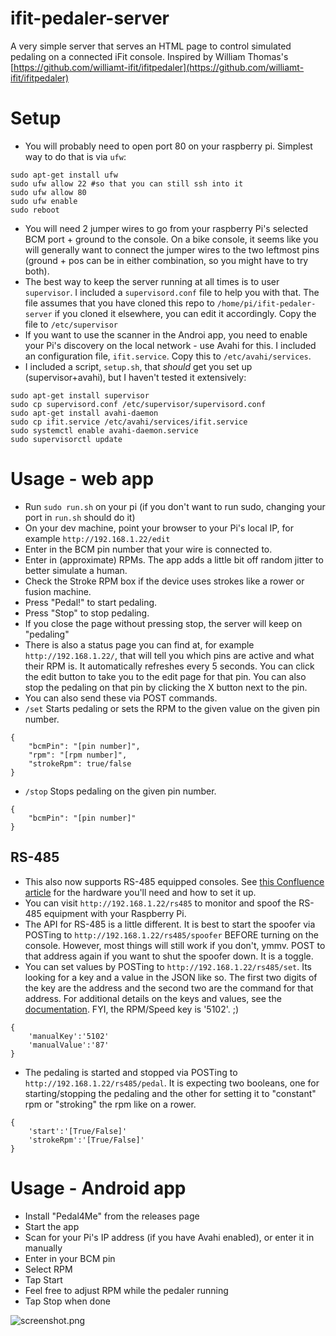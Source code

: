 # ifit-pedaler-server

A very simple server that serves an HTML page to control simulated pedaling on a connected iFit console. Inspired by William Thomas's [https://github.com/williamt-ifit/ifitpedaler](https://github.com/williamt-ifit/ifitpedaler)

# Setup

* You will probably need to open port 80 on your raspberry pi. Simplest way to do that is via `ufw`:
```
sudo apt-get install ufw
sudo ufw allow 22 #so that you can still ssh into it
sudo ufw allow 80
sudo ufw enable
sudo reboot
```
* You will need 2 jumper wires to go from your raspberry Pi's selected BCM port + ground to the console. On a bike console, it seems like you will generally want to connect the jumper wires to the two leftmost pins (ground + pos can be in either combination, so you might have to try both).
* The best way to keep the server running at all times is to user `supervisor`. I included a `supervisord.conf` file to help you with that. The file assumes that you have cloned this repo to `/home/pi/ifit-pedaler-server` if you cloned it elsewhere, you can edit it accordingly. Copy the file to `/etc/supervisor`
* If you want to use the scanner in the Androi app, you need to enable your Pi's discovery on the local network - use Avahi for this. I included an configuration file, `ifit.service`. Copy this to `/etc/avahi/services`. 
* I included a script, `setup.sh`, that _should_ get you set up (supervisor+avahi), but I haven't tested it extensively:
```
sudo apt-get install supervisor
sudo cp supervisord.conf /etc/supervisor/supervisord.conf
sudo apt-get install avahi-daemon
sudo cp ifit.service /etc/avahi/services/ifit.service
sudo systemctl enable avahi-daemon.service
sudo supervisorctl update
```


# Usage - web app
* Run `sudo run.sh` on your pi (if you don't want to run sudo, changing your port in `run.sh` should do it)
* On your dev machine, point your browser to your Pi's local IP, for example `http://192.168.1.22/edit`
* Enter in the BCM pin number that your wire is connected to. 
* Enter in (approximate) RPMs. The app adds a little bit off random jitter to better simulate a human. 
* Check the Stroke RPM box if the device uses strokes like a rower or fusion machine. 
* Press "Pedal!" to start pedaling.
* Press "Stop" to stop pedaling.
* If you close the page without pressing stop, the server will keep on "pedaling"
* There is also a status page you can find at, for example `http://192.168.1.22/`, that will tell you which pins are active and what their RPM is. It automatically refreshes every 5 seconds. You can click the edit button to take you to the edit page for that pin. You can also stop the pedaling on that pin by clicking the X button next to the pin. 
* You can also send these via POST commands.
* `/set` Starts pedaling or sets the RPM to the given value on the given pin number. 
```
{
    "bcmPin": "[pin number]",
    "rpm": "[rpm number]",
    "strokeRpm": true/false
}
```
* `/stop` Stops pedaling on the given pin number.
```
{
    "bcmPin": "[pin number]"
}
```
## RS-485 
* This also now supports RS-485 equipped consoles. See [this Confluence article](https://ifitdev.atlassian.net/wiki/spaces/WAD/pages/2588016659/WIP+How+to+Shortbus+aka+RS-485+with+a+Raspberry+Pi) for the hardware you'll need and how to set it up.
* You can visit `http://192.168.1.22/rs485` to monitor and spoof the RS-485 equipment with your Raspberry Pi. 
* The API for RS-485 is a little different. It is best to start the spoofer via POSTing to `http://192.168.1.22/rs485/spoofer` BEFORE turning on the console. However, most things will still work if you don't, ymmv. POST to that address again if you want to shut the spoofer down. It is a toggle.
* You can set values by POSTing to `http://192.168.1.22/rs485/set`. Its looking for a key and a value in the JSON like so. The first two digits of the key are the address and the second two are the command for that address. For additional details on the keys and values, see the [documentation](https://github.com/ifit/SparkyWikiJS/blob/master/icon-protocols/shortbus.md). FYI, the RPM/Speed key is '5102'. ;)  
```
{
    'manualKey':'5102'
    'manualValue':'87'
}
```
* The pedaling is started and stopped via POSTing to `http://192.168.1.22/rs485/pedal`. It is expecting two booleans, one for starting/stopping the pedaling and the other for setting it to "constant" rpm or "stroking" the rpm like on a rower. 
```
{
    'start':'[True/False]'
    'strokeRpm':'[True/False]'
}
```

# Usage - Android app
* Install "Pedal4Me" from the releases page
* Start the app
* Scan for your Pi's IP address (if you have Avahi enabled), or enter it in manually
* Enter in your BCM pin
* Select RPM
* Tap Start
* Feel free to adjust RPM while the pedaler running
* Tap Stop when done

![screenshot.png](screenshot.png)
